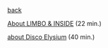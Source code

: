 [back](index)

<a href="https://www.youtube.com/watch?v=HajA1EzJ5iM" target="_blank">About LIMBO & INSIDE</a> (22 min.)

<a href="https://www.youtube.com/watch?v=eqgKnwjRC6I" target="_blank">about Disco Elysium</a> (40 min.)

